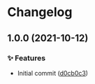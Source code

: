 # Changelog

## 1.0.0 (2021-10-12)


### ✨ Features

* Initial commit ([d0cb0c3](https://github.com/trallnag/asdf-gopass/commit/d0cb0c306b5bc5e69f0a7d19ffd14646427db469))
